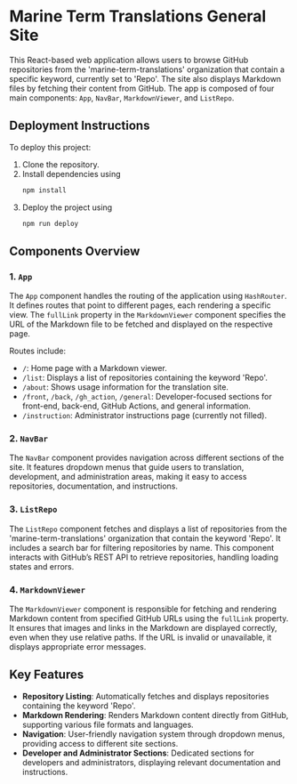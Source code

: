 # Marine Term Translations General Site

This React-based web application allows users to browse GitHub repositories from the 'marine-term-translations' organization that contain a specific keyword, currently set to 'Repo'. The site also displays Markdown files by fetching their content from GitHub. The app is composed of four main components: `App`, `NavBar`, `MarkdownViewer`, and `ListRepo`.

## Deployment Instructions

To deploy this project:
1. Clone the repository.
2. Install dependencies using 
   ```bash
   npm install
   ```
3. Deploy the project using 
   ```bash
   npm run deploy
   ```

## Components Overview

### 1. `App`
The `App` component handles the routing of the application using `HashRouter`. It defines routes that point to different pages, each rendering a specific view. The `fullLink` property in the `MarkdownViewer` component specifies the URL of the Markdown file to be fetched and displayed on the respective page.

Routes include:
- `/`: Home page with a Markdown viewer.
- `/list`: Displays a list of repositories containing the keyword 'Repo'.
- `/about`: Shows usage information for the translation site.
- `/front`, `/back`, `/gh_action`, `/general`: Developer-focused sections for front-end, back-end, GitHub Actions, and general information.
- `/instruction`: Administrator instructions page (currently not filled).

### 2. `NavBar`
The `NavBar` component provides navigation across different sections of the site. It features dropdown menus that guide users to translation, development, and administration areas, making it easy to access repositories, documentation, and instructions.

### 3. `ListRepo`
The `ListRepo` component fetches and displays a list of repositories from the 'marine-term-translations' organization that contain the keyword 'Repo'. It includes a search bar for filtering repositories by name. This component interacts with GitHub’s REST API to retrieve repositories, handling loading states and errors.

### 4. `MarkdownViewer`
The `MarkdownViewer` component is responsible for fetching and rendering Markdown content from specified GitHub URLs using the `fullLink` property. It ensures that images and links in the Markdown are displayed correctly, even when they use relative paths. If the URL is invalid or unavailable, it displays appropriate error messages.

## Key Features
- **Repository Listing**: Automatically fetches and displays repositories containing the keyword 'Repo'.
- **Markdown Rendering**: Renders Markdown content directly from GitHub, supporting various file formats and languages.
- **Navigation**: User-friendly navigation system through dropdown menus, providing access to different site sections.
- **Developer and Administrator Sections**: Dedicated sections for developers and administrators, displaying relevant documentation and instructions.
